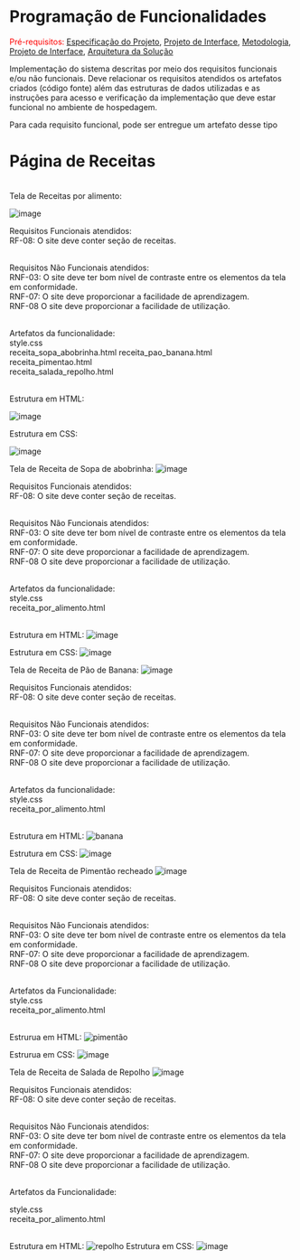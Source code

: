 # Programação de Funcionalidades

<span style="color:red">Pré-requisitos: <a href="2-Especificação do Projeto.md"> Especificação do Projeto</a></span>, <a href="3-Projeto de Interface.md"> Projeto de Interface</a>, <a href="4-Metodologia.md"> Metodologia</a>, <a href="3-Projeto de Interface.md"> Projeto de Interface</a>, <a href="5-Arquitetura da Solução.md"> Arquitetura da Solução</a>

Implementação do sistema descritas por meio dos requisitos funcionais e/ou não funcionais. Deve relacionar os requisitos atendidos os artefatos criados (código fonte) além das estruturas de dados utilizadas e as instruções para acesso e verificação da implementação que deve estar funcional no ambiente de hospedagem.

Para cada requisito funcional, pode ser entregue um artefato desse tipo


<h1>Página de Receitas</h1><br>
Tela de Receitas por alimento:<br>

![image](https://user-images.githubusercontent.com/114542015/198907452-1d71b17a-e403-4698-9fc6-cd8989491b01.png)

Requisitos Funcionais atendidos:<br>
RF-08: O site deve conter seção de receitas.<br><br>

Requisitos Não Funcionais atendidos:<br>
RNF-03:	O site deve ter bom nível de contraste entre os elementos da tela em conformidade.<br> 
RNF-07:	O site deve proporcionar a facilidade de aprendizagem.<br>
RNF-08	O site deve proporcionar a facilidade de utilização.<br><br>

Artefatos da funcionalidade:<br>
        style.css<br>
        receita_sopa_abobrinha.html
        receita_pao_banana.html<br>
        receita_pimentao.html<br>
        receita_salada_repolho.html<br><br>

Estrutura em HTML:

![image](https://user-images.githubusercontent.com/114542015/198909830-7bb8573b-3898-4e44-9fae-cb426c3b4c1f.png)

Estrutura em CSS:

![image](https://user-images.githubusercontent.com/114542015/198909872-a5213eb5-ec39-4eca-856a-71cb02458ea3.png)


Tela de Receita de Sopa de abobrinha:
![image](https://user-images.githubusercontent.com/114542015/198907652-d5775c78-c06d-4096-99f5-f44b237a6b02.png)

Requisitos Funcionais atendidos:<br>
RF-08: O site deve conter seção de receitas.<br><br>

Requisitos Não Funcionais atendidos:<br>
RNF-03:	O site deve ter bom nível de contraste entre os elementos da tela em conformidade.<br> 
RNF-07:	O site deve proporcionar a facilidade de aprendizagem.<br>
RNF-08	O site deve proporcionar a facilidade de utilização.<br><br>

Artefatos da funcionalidade:<br>
        style.css<br>
        receita_por_alimento.html<br><br>

Estrutura em HTML:
![image](https://user-images.githubusercontent.com/114542015/198910016-6a0a21bd-6d48-4c11-a243-449da73f168c.png)


Estrutura em CSS:
![image](https://user-images.githubusercontent.com/114542015/198910116-638c2cb0-8490-42b6-a66b-d6ad9820b698.png)




Tela de Receita de Pão de Banana:
![image](https://user-images.githubusercontent.com/114542015/198907713-400219d5-4955-45eb-a80d-b89a241ecbf2.png)

Requisitos Funcionais atendidos:<br>
RF-08: O site deve conter seção de receitas.<br><br>

Requisitos Não Funcionais atendidos:<br>
RNF-03:	O site deve ter bom nível de contraste entre os elementos da tela em conformidade.<br> 
RNF-07:	O site deve proporcionar a facilidade de aprendizagem.<br>
RNF-08	O site deve proporcionar a facilidade de utilização.<br><br>

Artefatos da funcionalidade:<br>
        style.css<br>
        receita_por_alimento.html<br><br>

Estrutura em HTML:
![banana](https://user-images.githubusercontent.com/114542015/198910818-8c4737b5-f761-4193-b4a0-08b6c352d90c.png)

Estrutura em CSS:
![image](https://user-images.githubusercontent.com/114542015/198910116-638c2cb0-8490-42b6-a66b-d6ad9820b698.png)



Tela de Receita de Pimentão recheado
![image](https://user-images.githubusercontent.com/114542015/198907762-1bcf9850-d57c-455a-8fe1-ef4a6d7fe6d0.png)

Requisitos Funcionais atendidos:<br>
RF-08: O site deve conter seção de receitas.<br><br>

Requisitos Não Funcionais atendidos:<br>
RNF-03:	O site deve ter bom nível de contraste entre os elementos da tela em conformidade.<br> 
RNF-07:	O site deve proporcionar a facilidade de aprendizagem.<br>
RNF-08	O site deve proporcionar a facilidade de utilização.<br><br>

Artefatos da Funcionalidade:<br>
        style.css<br>
        receita_por_alimento.html<br><br>

Estrurua em HTML:
![pimentão](https://user-images.githubusercontent.com/114542015/198911017-ca0c2f53-4506-4576-ad72-aa692c8743ce.png)

Estrurua em CSS:
![image](https://user-images.githubusercontent.com/114542015/198910116-638c2cb0-8490-42b6-a66b-d6ad9820b698.png)

Tela de Receita de Salada de Repolho
![image](https://user-images.githubusercontent.com/114542015/198907794-d6fc534a-c13c-4309-847d-e0cbac87fbeb.png)

Requisitos Funcionais atendidos:<br>
RF-08: O site deve conter seção de receitas.<br><br>

Requisitos Não Funcionais atendidos:<br>
RNF-03:	O site deve ter bom nível de contraste entre os elementos da tela em conformidade.<br> 
RNF-07:	O site deve proporcionar a facilidade de aprendizagem.<br>
RNF-08	O site deve proporcionar a facilidade de utilização.<br><br>

Artefatos da Funcionalidade:<br>

  style.css<br>
  receita_por_alimento.html<br><br>

Estrutura em HTML:
![repolho](https://user-images.githubusercontent.com/114542015/198911247-79269df6-8f08-4dcf-8293-5483e3a9c6d9.png)
Estrutura em CSS:
![image](https://user-images.githubusercontent.com/114542015/198910116-638c2cb0-8490-42b6-a66b-d6ad9820b698.png)

